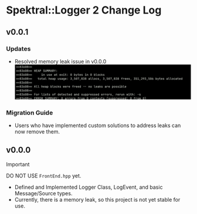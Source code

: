 # Spektral::Logger 2  Change Log

## v0.0.1

### Updates
- Resolved memory leak issue in v0.0.0
![Report from valgrind build/LogDemo --leakcheck=full](./change_log_assets/v0.0.1_valgrind_fix_leak.png "Fixed Leak!")


### Migration Guide
- Users who have implemented custom solutions to address leaks can now remove them.

## v0.0.0
> [!IMPORTANT]
> DO NOT USE `FrontEnd.hpp` yet.

- Defined and Implemented Logger Class, LogEvent, and basic Message/Source types.
- Currently, there is a memory leak, so this project is not yet stable for use.
